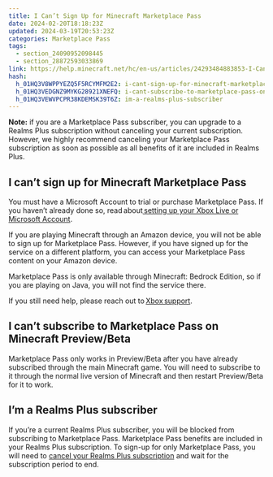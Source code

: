 ```yaml
---
title: I Can’t Sign Up for Minecraft Marketplace Pass
date: 2024-02-20T18:18:23Z
updated: 2024-03-19T20:53:23Z
categories: Marketplace Pass
tags:
  - section_24090952098445
  - section_28872593033869
link: https://help.minecraft.net/hc/en-us/articles/24293484883853-I-Can-t-Sign-Up-for-Minecraft-Marketplace-Pass
hash:
  h_01HQ3V8WPPYEZQ5F5RCYMFM2E2: i-cant-sign-up-for-minecraft-marketplace-pass
  h_01HQ3VEDGNZ9MYKG28921XNEFQ: i-cant-subscribe-to-marketplace-pass-on-minecraft-previewbeta
  h_01HQ3VEWVPCPR38KDEMSK39T6Z: im-a-realms-plus-subscriber
---
```


**Note:** if you are a Marketplace Pass subscriber, you can upgrade to a Realms Plus subscription without canceling your current subscription. However, we highly recommend canceling your Marketplace Pass subscription as soon as possible as all benefits of it are included in Realms Plus.

## I can’t sign up for Minecraft Marketplace Pass

You must have a Microsoft Account to trial or purchase Marketplace Pass. If you haven’t already done so, read about[ setting up your Xbox Live or Microsoft Account](../Account-Settings/Set-Up-Microsoft-Family-Accounts-for-Minecraft-Multiplayer-Games.md).

If you are playing Minecraft through an Amazon device, you will not be able to sign up for Marketplace Pass. However, if you have signed up for the service on a different platform, you can access your Marketplace Pass content on your Amazon device.

Marketplace Pass is only available through Minecraft: Bedrock Edition, so if you are playing on Java, you will not find the service there.

If you still need help, please reach out to [Xbox support](https://beta.support.xbox.com/).   

## I can’t subscribe to Marketplace Pass on Minecraft Preview/Beta

Marketplace Pass only works in Preview/Beta after you have already subscribed through the main Minecraft game. You will need to subscribe to it through the normal live version of Minecraft and then restart Preview/Beta for it to work.

## I’m a Realms Plus subscriber

If you’re a current Realms Plus subscriber, you will be blocked from subscribing to Marketplace Pass. Marketplace Pass benefits are included in your Realms Plus subscription. To sign-up for only Marketplace Pass, you will need to [cancel your Realms Plus subscription](https://help.minecraft.net/hc/en-us/articles/24124939590413) and wait for the subscription period to end.
